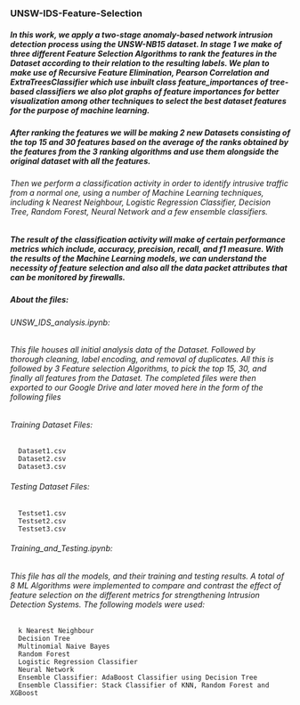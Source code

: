 ### UNSW-IDS-Feature-Selection

##### In this work, we apply a two-stage anomaly-based network intrusion detection process using the UNSW-NB15 dataset. In stage 1 we make of three different Feature Selection Algorithms to rank the features in the Dataset according to their relation to the resulting labels. We plan to make use of Recursive Feature Elimination, Pearson Correlation and ExtraTreesClassifier which use inbuilt class feature_importances of tree-based classifiers we also plot graphs of feature importances for better visualization among other techniques to select the best dataset features for the purpose of machine learning.

##### After ranking the features we will be making 2 new Datasets consisting of the top 15 and 30 features based on the average of the ranks obtained by the features from the 3 ranking algorithms and use them alongside the original dataset with all the features. 

###### Then we perform a classification activity in order to identify intrusive traffic from a normal one, using a number of Machine Learning techniques, including k Nearest Neighbour, Logistic Regression Classifier, Decision Tree, Random Forest, Neural Network and a few ensemble classifiers.

##### The result of the classification activity will make of certain performance metrics which include, accuracy, precision, recall, and f1 measure. With the results of the Machine Learning models, we can understand the necessity of feature selection and also all the data packet attributes that can be monitored by firewalls.

##### About the files:

###### UNSW_IDS_analysis.ipynb:
###### This file houses all initial analysis data of the Dataset. Followed by thorough cleaning, label encoding, and removal of duplicates. All this is followed by 3 Feature selection Algorithms, to pick the top 15, 30, and finally all features from the Dataset. The completed files were then exported to our Google Drive and later moved here in the form of the following files

###### Training Dataset Files:
      Dataset1.csv
      Dataset2.csv
      Dataset3.csv
      
###### Testing Dataset Files:
      Testset1.csv
      Testset2.csv
      Testset3.csv
      
###### Training_and_Testing.ipynb:
###### This file has all the models, and their training and testing results. A total of 8 ML Algorithms were implemented to compare and contrast the effect of feature selection on the different metrics for strengthening Intrusion Detection Systems. The following models were used:
      k Nearest Neighbour
      Decision Tree
      Multinomial Naive Bayes
      Random Forest
      Logistic Regression Classifier 
      Neural Network
      Ensemble Classifier: AdaBoost Classifier using Decision Tree
      Ensemble Classifier: Stack Classifier of KNN, Random Forest and XGBoost
      
      

